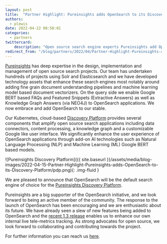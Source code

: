 ```yaml
---
layout: post
title:  "Partner Highlight: Pureinsights adds OpenSearch to its Discovery Platform"
authors:
  - plewis
date: 2022-04-22 08:50:01
categories:
  - partners
twittercard:
    description: "Open source search engine experts Pureinsights add OpenSearch to their Discovery Platform."
redirect_from: "/blog/partners/2022/04/Partner-Highlight-Pureinsights-adds-OpenSearch-to-its-Discovery-Platform/"
---
```


[Pureinsights](https://pureinsights.com/) has deep expertise in the design, implementation and management of open source search projects. Our team has undertaken hundreds of projects using Solr and Elasticsearch and we have developed technology assets that enhance these search engines most notably around adding fine grain document understanding pipelines and machine learning model based document vectorizers. On the query side we enable Google BERT based FAQs and Featured Snippets (Extractive Answers) as well as Knowledge Graph Answers (via NEO4J) to OpenSearch applications. We now embrace and add OpenSearch to our stable.

Our Kubernetes, cloud-based [Discovery Platform](https://pureinsights.com/technology/) provides several components that amplify open source search applications including data connectors, content processing, a knowledge graph and a customizable Google like user interface. We significantly enhance the user experience of OpenSearch applications through add-on AI technologies such as Natural Language Processing (NLP) and Machine Learning (ML) Google BERT based models.

![Pureinsights Discovery Platform]({{ site.baseurl }}/assets/media/blog-images/2022-04-15-Partner-Highlight-Pureinsights-adds-OpenSearch-to-its-Discovery-Platform/pdp.png){: .img-fluid }

We are pleased to announce that OpenSearch will be the default search engine of choice for the [Pureinsights Discovery Platform](https://pureinsights.com/technology/). 

Pureinsights are a big supporter of the OpenSearch initiative, and we look forward to being an active member of the community. The response to the launch of OpenSearch has been encouraging and we are enthusiastic about its future. We have already seen a slew of new features being added to OpenSearch and the [recent 1.3 release](https://www.opensearch.org/blog/releases/2022/03/launch-announcement-1-3-0/) enables us to enhance our own internal live tele-metrics tracking.    As strong advocates for open source, we look forward to collaborating and contributing towards the project.

For further information you can reach us [here](https://pureinsights.com/contact-us/). 
